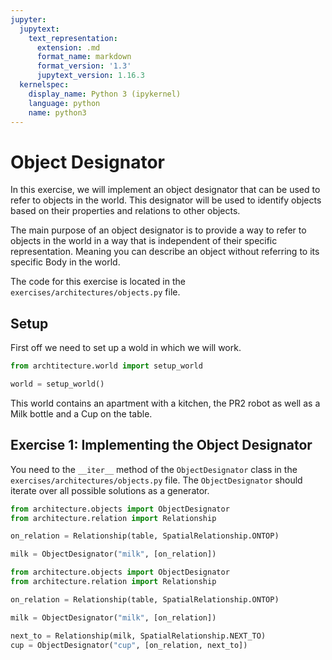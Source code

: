 ```yaml
---
jupyter:
  jupytext:
    text_representation:
      extension: .md
      format_name: markdown
      format_version: '1.3'
      jupytext_version: 1.16.3
  kernelspec:
    display_name: Python 3 (ipykernel)
    language: python
    name: python3
---
```


# Object Designator
In this exercise, we will implement an object designator that can be used to refer to objects in the world. 
This designator will be used to identify objects based on their properties and relations to other objects.

The main purpose of an object designator is to provide a way to refer to objects in the world in a way that is independent of their specific representation. 
Meaning you can describe an object without referring to its specific Body in the world.

The code for this exercise is located in the `exercises/architectures/objects.py` file.

## Setup 
First off we need to set up a wold in which we will work.
```python
from archtitecture.world import setup_world

world = setup_world()
```

This world contains an apartment with a kitchen, the PR2 robot as well as a Milk bottle and a Cup on the table.

## Exercise 1: Implementing the Object Designator
You need to the `__iter__` method of the `ObjectDesignator` class in the `exercises/architectures/objects.py` file.
The `ObjectDesignator` should iterate over all possible solutions as a generator.

```python
from architecture.objects import ObjectDesignator
from architecture.relation import Relationship

on_relation = Relationship(table, SpatialRelationship.ONTOP)

milk = ObjectDesignator("milk", [on_relation])

```

```python
from architecture.objects import ObjectDesignator
from architecture.relation import Relationship

on_relation = Relationship(table, SpatialRelationship.ONTOP)

milk = ObjectDesignator("milk", [on_relation])

next_to = Relationship(milk, SpatialRelationship.NEXT_TO)
cup = ObjectDesignator("cup", [on_relation, next_to])
```

